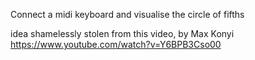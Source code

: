 Connect a midi keyboard and visualise the circle of fifths

idea shamelessly stolen from this video, by Max Konyi
https://www.youtube.com/watch?v=Y6BPB3Cso00

